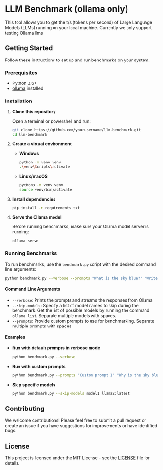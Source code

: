 # LLM Benchmark (ollama only)

This tool allows you to get the t/s (tokens per second) of Large Language Models (LLMs) running on your local machine. Currently we only support testing Ollama llms

## Getting Started

Follow these instructions to set up and run benchmarks on your system.

### Prerequisites

- Python 3.6+
- [ollama](https://ollama.com/) installed

### Installation

1. **Clone this repository**

   Open a terminal or powershell and run:

   ```bash
   git clone https://github.com/yourusername/llm-benchmark.git
   cd llm-benchmark
   ```

2. **Create a virtual environment**

   - **Windows**

     ```bash
     python -m venv venv
     .\venv\Scripts\activate
     ```

   - **Linux/macOS**

     ```bash
     python3 -m venv venv
     source venv/bin/activate
     ```

3. **Install dependencies**

   ```bash
   pip install -r requirements.txt
   ```

4. **Serve the Ollama model**

   Before running benchmarks, make sure your Ollama model server is running:

   ```bash
   ollama serve
   ```

### Running Benchmarks

To run benchmarks, use the `benchmark.py` script with the desired command line arguments:

```bash
python benchmark.py --verbose --prompts "What is the sky blue?" "Write a report on the financials of Nvidia"
```

#### Command Line Arguments

- `--verbose`: Prints the prompts and streams the responses from Ollama
- `--skip-models`: Specify a list of model names to skip during the benchmark. Get the list of possible models by running the command `ollama list`. Separate multiple models with spaces.
- `--prompts`: Provide custom prompts to use for benchmarking. Separate multiple prompts with spaces.

#### Examples

- **Run with default prompts in verbose mode**

  ```bash
  python benchmark.py --verbose
  ```

- **Run with custom prompts**

  ```bash
  python benchmark.py --prompts "Custom prompt 1" "Why is the sky blue?"
  ```

- **Skip specific models**

  ```bash
  python benchmark.py --skip-models model1 llama2:latest
  ```

## Contributing

We welcome contributions! Please feel free to submit a pull request or create an issue if you have suggestions for improvements or have identified bugs.

## License

This project is licensed under the MIT License - see the [LICENSE](LICENSE) file for details.
